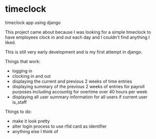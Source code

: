 # timeclock
timeclock app using django

This project came about because I was looking for a simple timeclock to have employees clock in and out each day and I couldn't find anything I liked.

This is still very early development and is my first attempt in django.

Things that work:
 - logging in
 - clocking in and out
 - displaying the current and previous 2 weeks of time entries
 - displaying summary of the previous 2 weeks of entries for payroll purposes including accountig for overtime over 40 hours per week
 - displaying all user summary information for all users if current user is_staff
 
 Things to do:
  - make it look pretty
  - alter login process to use rfid card as identifier
  - anything else I think of 
